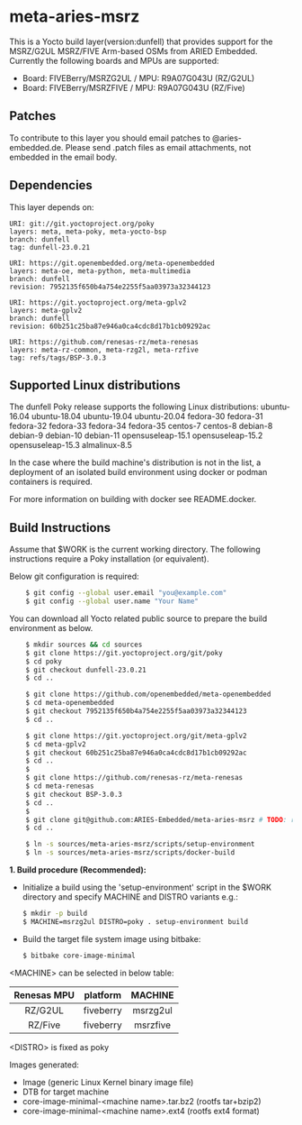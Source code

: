 # meta-aries-msrz

This is a Yocto build layer(version:dunfell) that provides support for the MSRZ/G2UL MSRZ/FIVE Arm-based OSMs from ARIED Embedded.
Currently the following boards and MPUs are supported:

- Board: FIVEBerry/MSRZG2UL / MPU: R9A07G043U (RZ/G2UL)
- Board: FIVEBerry/MSRZFIVE / MPU: R9A07G043U (RZ/Five)

## Patches

To contribute to this layer you should email patches to <todo>@aries-embedded.de. Please send .patch files as email attachments, not embedded in the email body.

## Dependencies

This layer depends on:

    URI: git://git.yoctoproject.org/poky
    layers: meta, meta-poky, meta-yocto-bsp
    branch: dunfell
    tag: dunfell-23.0.21

    URI: https://git.openembedded.org/meta-openembedded
    layers: meta-oe, meta-python, meta-multimedia
    branch: dunfell
    revision: 7952135f650b4a754e2255f5aa03973a32344123

    URI: https://git.yoctoproject.org/meta-gplv2
    layers: meta-gplv2
    branch: dunfell
    revision: 60b251c25ba87e946a0ca4cdc8d17b1cb09292ac

    URI: https://github.com/renesas-rz/meta-renesas
    layers: meta-rz-common, meta-rzg2l, meta-rzfive
    tag: refs/tags/BSP-3.0.3

## Supported Linux distributions

The dunfell Poky release supports the following Linux distributions:
    ubuntu-16.04
    ubuntu-18.04
    ubuntu-19.04
    ubuntu-20.04
    fedora-30
    fedora-31
    fedora-32
    fedora-33
    fedora-34
    fedora-35
    centos-7
    centos-8
    debian-8
    debian-9
    debian-10
    debian-11
    opensuseleap-15.1
    opensuseleap-15.2
    opensuseleap-15.3
    almalinux-8.5

In the case where the build machine's distribution is not in the list, a deployment
of an isolated build environment using docker or podman containers is required.

For more information on building with docker see README.docker.

## Build Instructions

Assume that $WORK is the current working directory.
The following instructions require a Poky installation (or equivalent).

Below git configuration is required:
```bash
    $ git config --global user.email "you@example.com"
    $ git config --global user.name "Your Name"
```

You can download all Yocto related public source to prepare the build environment as below.
```bash
    $ mkdir sources && cd sources
    $ git clone https://git.yoctoproject.org/git/poky
    $ cd poky
    $ git checkout dunfell-23.0.21
    $ cd ..

    $ git clone https://github.com/openembedded/meta-openembedded
    $ cd meta-openembedded
    $ git checkout 7952135f650b4a754e2255f5aa03973a32344123
    $ cd ..

    $ git clone https://git.yoctoproject.org/git/meta-gplv2
    $ cd meta-gplv2
    $ git checkout 60b251c25ba87e946a0ca4cdc8d17b1cb09292ac
    $ cd ..
    $
    $ git clone https://github.com/renesas-rz/meta-renesas
    $ cd meta-renesas
    $ git checkout BSP-3.0.3
    $ cd ..
    $
    $ git clone git@github.com:ARIES-Embedded/meta-aries-msrz # TODO: replace with HTTPS when the repo has gone public
    $ cd ..

    $ ln -s sources/meta-aries-msrz/scripts/setup-environment
    $ ln -s sources/meta-aries-msrz/scripts/docker-build
```

**1. Build procedure (Recommended):**
- Initialize a build using the 'setup-environment' script in the $WORK directory and specify MACHINE and DISTRO variants  e.g.:
   ```bash
   $ mkdir -p build
   $ MACHINE=msrzg2ul DISTRO=poky . setup-environment build
   ```

- Build the target file system image using bitbake:
   ```bash
   $ bitbake core-image-minimal
   ```
\<MACHINE\> can be selected in below table:

|Renesas MPU| platform |       MACHINE          |
|:---------:|:--------:|:----------------------:|
|RZ/G2UL    |fiveberry |msrzg2ul                |
|RZ/Five    |fiveberry |msrzfive                |

\<DISTRO\> is fixed as poky

Images generated:
* Image (generic Linux Kernel binary image file)
* DTB for target machine
* core-image-minimal-\<machine name\>.tar.bz2 (rootfs tar+bzip2)
* core-image-minimal-\<machine name\>.ext4  (rootfs ext4 format)
